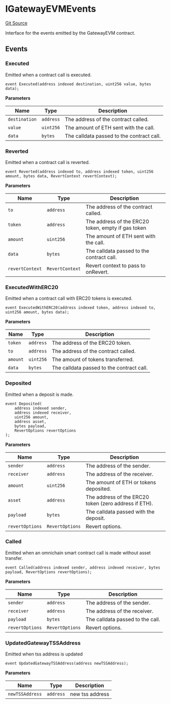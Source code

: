 # IGatewayEVMEvents
[Git Source](https://github.com/zeta-chain/protocol-contracts/blob/07bc421f7b5d3de21d96407c91e6a1e2e7289a16/contracts/evm/interfaces/IGatewayEVM.sol)

Interface for the events emitted by the GatewayEVM contract.


## Events
### Executed
Emitted when a contract call is executed.


```solidity
event Executed(address indexed destination, uint256 value, bytes data);
```

**Parameters**

|Name|Type|Description|
|----|----|-----------|
|`destination`|`address`|The address of the contract called.|
|`value`|`uint256`|The amount of ETH sent with the call.|
|`data`|`bytes`|The calldata passed to the contract call.|

### Reverted
Emitted when a contract call is reverted.


```solidity
event Reverted(address indexed to, address indexed token, uint256 amount, bytes data, RevertContext revertContext);
```

**Parameters**

|Name|Type|Description|
|----|----|-----------|
|`to`|`address`|The address of the contract called.|
|`token`|`address`|The address of the ERC20 token, empty if gas token|
|`amount`|`uint256`|The amount of ETH sent with the call.|
|`data`|`bytes`|The calldata passed to the contract call.|
|`revertContext`|`RevertContext`|Revert context to pass to onRevert.|

### ExecutedWithERC20
Emitted when a contract call with ERC20 tokens is executed.


```solidity
event ExecutedWithERC20(address indexed token, address indexed to, uint256 amount, bytes data);
```

**Parameters**

|Name|Type|Description|
|----|----|-----------|
|`token`|`address`|The address of the ERC20 token.|
|`to`|`address`|The address of the contract called.|
|`amount`|`uint256`|The amount of tokens transferred.|
|`data`|`bytes`|The calldata passed to the contract call.|

### Deposited
Emitted when a deposit is made.


```solidity
event Deposited(
    address indexed sender,
    address indexed receiver,
    uint256 amount,
    address asset,
    bytes payload,
    RevertOptions revertOptions
);
```

**Parameters**

|Name|Type|Description|
|----|----|-----------|
|`sender`|`address`|The address of the sender.|
|`receiver`|`address`|The address of the receiver.|
|`amount`|`uint256`|The amount of ETH or tokens deposited.|
|`asset`|`address`|The address of the ERC20 token (zero address if ETH).|
|`payload`|`bytes`|The calldata passed with the deposit.|
|`revertOptions`|`RevertOptions`|Revert options.|

### Called
Emitted when an omnichain smart contract call is made without asset transfer.


```solidity
event Called(address indexed sender, address indexed receiver, bytes payload, RevertOptions revertOptions);
```

**Parameters**

|Name|Type|Description|
|----|----|-----------|
|`sender`|`address`|The address of the sender.|
|`receiver`|`address`|The address of the receiver.|
|`payload`|`bytes`|The calldata passed to the call.|
|`revertOptions`|`RevertOptions`|Revert options.|

### UpdatedGatewayTSSAddress
Emitted when tss address is updated


```solidity
event UpdatedGatewayTSSAddress(address newTSSAddress);
```

**Parameters**

|Name|Type|Description|
|----|----|-----------|
|`newTSSAddress`|`address`|new tss address|

